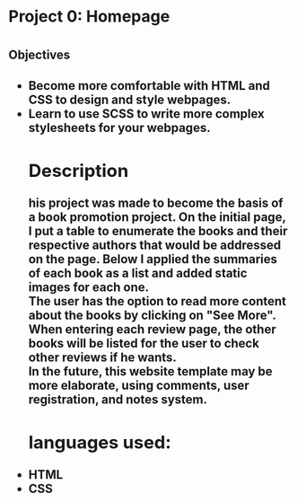 <h1>Project 0: Homepage<h1>


<h2>Objectives<h2>

<ul>
<li>Become more comfortable with HTML and CSS to design and style webpages.
</li>
<li>
Learn to use SCSS to write more complex stylesheets for your webpages.
</li>

<h2> Description </h2>

<p>
his project was made to become the basis of a book promotion project.
On the initial page, I put a table to enumerate the books and their respective authors that would be addressed on the page. Below I applied the summaries of each book as a list and added static images for each one.<br>
The user has the option to read more content about the books by clicking on "See More".<br>
When entering each review page, the other books will be listed for the user to check other reviews if he wants.<br>
In the future, this website template may be more elaborate, using comments, user registration, and notes system.<br>

<h2>languages used:</h2>
<li>
HTML
</li>
<li>
CSS
</li>
